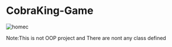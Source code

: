 # CobraKing-Game

![homec](https://github.com/majedkaraali/CobraKing-Game/assets/47135751/a7100537-6724-4b59-8ff7-d4f39a30ce8e)





Note:This is not OOP project and There are nont any class defined
